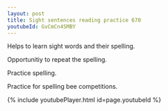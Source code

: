 ```yaml
---
layout: post
title: Sight sentences reading practice 670
youtubeId: GvCmCn4SMBY
---
```

 
 
Helps to learn sight words and their spelling.

Opportunitiy to repeat the spelling. 

Practice spelling. 
 
Practice for spelling bee competitions. 
 
{% include youtubePlayer.html id=page.youtubeId %}
 
 
